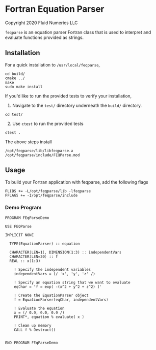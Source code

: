 # Fortran Equation Parser
Copyright 2020 Fluid Numerics LLC

`feqparse` is an equation parser Fortran class that is used to interpret and evaluate functions provided as strings.

## Installation

For a quick installation to `/usr/local/feqparse`,
```
cd build/
cmake ../
make
sudo make install
```
If you'd like to run the provided tests to verify your installation, 
1. Navigate to the `test/` directory underneath the `build/` directory.
```
cd test/
```
2. Use `ctest` to run the provided tests
```
ctest .
```

The above steps install
```
/opt/feqparse/lib/libfeqparse.a
/opt/feqparse/include/FEQParse.mod
```

## Usage
To build your Fortran application with feqparse, add the following flags
```
FLIBS += -L/opt/feqparse/lib -lfeqparse
FFLAGS += -I/opt/feqparse/include
```

### Demo Program

```
PROGRAM FEqParseDemo

USE FEQParse

IMPLICIT NONE

  TYPE(EquationParser) :: equation

  CHARACTER(LEN=1), DIMENSION(1:3) :: independentVars
  CHARACTER(LEN=30) :: f
  REAL :: x(1:3)

    ! Specify the independent variables
    independentVars = (/ 'x', 'y', 'z' /)

    ! Specify an equation string that we want to evaluate 
    eqChar = 'f = exp( -(x^2 + y^2 + z^2) )'

    ! Create the EquationParser object
    f = EquationParser(eqChar, independentVars)
   
    ! Evaluate the equation 
    x = (/ 0.0, 0.0, 0.0 /) 
    PRINT*, equation % evaluate( x )

    ! Clean up memory
    CALL f % Destruct()


END PROGRAM FEqParseDemo
```
